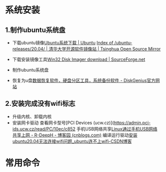 # 系统安装
## 1.制作ubuntu系统盘
- 下载ubuntu镜像[Ubuntu系统下载 | Ubuntu](https://cn.ubuntu.com/download)
	[Index of /ubuntu-releases/20.04/ | 清华大学开源软件镜像站 | Tsinghua Open Source Mirror](https://mirrors.tuna.tsinghua.edu.cn/ubuntu-releases/20.04/)	

- 下载安装镜像工具[Win32 Disk Imager download | SourceForge.net](https://sourceforge.net/projects/win32diskimager/)

- 制作ubuntu系统盘

- 恢复为u盘[数据恢复软件，硬盘分区工具，系统备份软件 - DiskGenius官方网站](https://www.diskgenius.cn/)
## 2.安装完成没有wifi标志
- 升级内核、卸载内核
- 安装网卡驱动 
	查看网卡型号[PCI Devices (ucw.cz)](https://admin.pci-ids.ucw.cz/read/PC/10ec/c852 
	手机USB网络共享[Linux通过手机USB网络共享上网 - R-DeepH - 博客园 (cnblogs.com)](https://www.cnblogs.com/R-DeepH/p/15812385.html)
	编译运行驱动[安装ubuntu20.04无法连接wifi问题_ubuntu连不上wifi-CSDN博客](https://blog.csdn.net/qq_51777949/article/details/122807871)
	
# 常用命令

